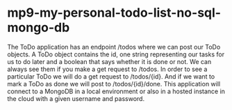# mp9-my-personal-todo-list-no-sql-mongo-db
The ToDo application has an endpoint /todos where we can post our ToDo objects. A ToDo object contains the id,  one string representing our tasks for us to do later and a boolean that says whether it is done or not. We can always see them if you make a get request to /todos. In order to see a particular ToDo we will do a get request to /todos/{id}. And if we want to mark a ToDo as done we will post to /todos/{id}/done. This application will connect to a MongoDB in a local environment or also in a hosted instance in the cloud with a given username and password.
